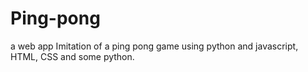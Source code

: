 # Ping-pong
a web app Imitation of a ping pong game using python and javascript, HTML, CSS and some python.
